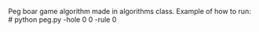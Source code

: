 Peg boar game algorithm made in algorithms class. Example of how to run: # python peg.py -hole 0 0 -rule 0
